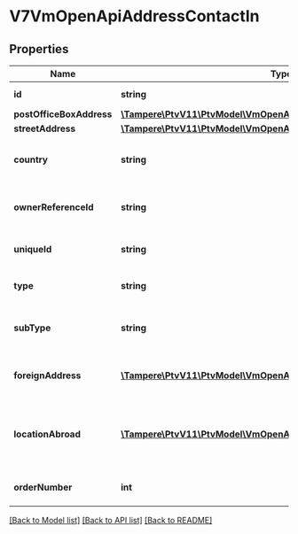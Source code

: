 # V7VmOpenApiAddressContactIn

## Properties
Name | Type | Description | Notes
------------ | ------------- | ------------- | -------------
**id** | **string** | Gets or sets the identifier. | [optional] 
**postOfficeBoxAddress** | [**\Tampere\PtvV11\PtvModel\VmOpenApiAddressPostOfficeBoxIn**](VmOpenApiAddressPostOfficeBoxIn.md) |  | [optional] 
**streetAddress** | [**\Tampere\PtvV11\PtvModel\VmOpenApiAddressStreetWithCoordinatesIn**](VmOpenApiAddressStreetWithCoordinatesIn.md) |  | [optional] 
**country** | **string** | Country code (ISO 3166-1 alpha-2), for example FI. | [optional] 
**ownerReferenceId** | **string** | Gets or sets the owner reference identifier. | [optional] 
**uniqueId** | **string** | Gets or sets the address unique id | [optional] 
**type** | **string** | Address type, only Postal accepted. | 
**subType** | **string** | Address sub type, Street, PostOfficeBox or Abroad. | 
**foreignAddress** | [**\Tampere\PtvV11\PtvModel\VmOpenApiLanguageItem[]**](VmOpenApiLanguageItem.md) | Localized list of foreign address information. | [optional] 
**locationAbroad** | [**\Tampere\PtvV11\PtvModel\VmOpenApiLanguageItem[]**](VmOpenApiLanguageItem.md) | Localized list of foreign address information. (Max.Length: 500). | [optional] 
**orderNumber** | **int** | Gets or sets the order number | [optional] 

[[Back to Model list]](../../README.md#documentation-for-models) [[Back to API list]](../../README.md#documentation-for-api-endpoints) [[Back to README]](../../README.md)

